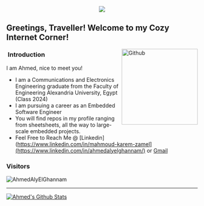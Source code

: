 <p align="center"><img src="https://i.imgur.com/A6bWGFl.gif"/></p>

<h2> Greetings, Traveller! Welcome to my Cozy Internet Corner!</h2>

<img width="200" align="right" alt="Github" src="https://user-images.githubusercontent.com/48678280/88862734-4903af80-d201-11ea-968b-9c939d88a37c.gif" />


<h3> &nbsp;Introduction</h3>

I am Ahmed, nice to meet you!

- I am a Communications and Electronics Engineering graduate from the Faculty of Engineering Alexandria University, Egypt (Class 2024)
- I am pursuing a career as an Embedded Software Engineer
- You will find repos in my profile ranging from sheetsheets, all the way to large-scale embedded projects.
- Feel Free to Reach Me @ [Linkedin](https://www.linkedin.com/in/mahmoud-karem-zamel](https://www.linkedin.com/in/ahmedalyelghannam/) or [Gmail](ahmedaly.g112@gmail.com)

### Visitors 

<p align="left"> <img src="https://komarev.com/ghpvc/?username=Mahmoud-Karem" alt="AhmedAlyElGhannam" /> </p>

---------------------------------------------------------------------------------------------------------------------------------------------------------------------------------
[![Ahmed's Github Stats](https://github-readme-stats.vercel.app/api?username=AhmedAlyElGhannam&show_icons=true&title_color=fff&icon_color=79ff97&text_color=9f9f9f&bg_color=151515)](https://github.com/AhmedAlyElGhannam/github-readme-stats)


